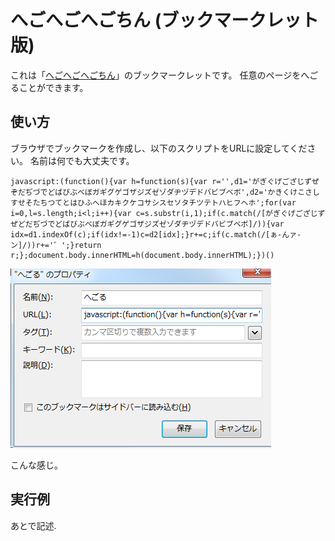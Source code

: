 # へごへごへごちん (ブックマークレット版)

これは「[へごへごへごちん](http://www.terabo.net/hegochin/)」のブックマークレットです。
任意のページをへごることができます。

## 使い方

ブラウザでブックマークを作成し、以下のスクリプトをURLに設定してください。
名前は何でも大丈夫です。

```
javascript:(function(){var h=function(s){var r='',d1='がぎぐげござじずぜぞだぢづでどばびぶべぼガギグゲゴザジズゼゾダヂヅデドバビブベボ',d2='かきくけこさしすせそたちつてとはひふへほカキクケコサシスセソタチツテトハヒフヘホ';for(var i=0,l=s.length;i<l;i++){var c=s.substr(i,1);if(c.match(/[がぎぐげござじずぜどだぢづでどばびぶべぼガギグゲゴザジズゼゾダヂヅデドバビブベボ]/)){var idx=d1.indexOf(c);if(idx!=-1)c=d2[idx];}r+=c;if(c.match(/[ぁ-んァ-ン]/))r+='゛';}return r;};document.body.innerHTML=h(document.body.innerHTML);})()
```

![設定画面](https://raw.githubusercontent.com/kotarot/hegochin-bookmarklet/master/assets/setting.png)

こんな感じ。

## 実行例

あとで記述.
